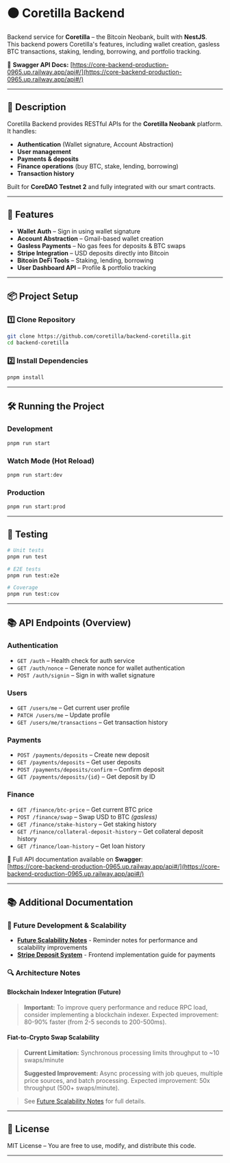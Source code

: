 # 🟠 Coretilla Backend

Backend service for **Coretilla** – the Bitcoin Neobank, built with **NestJS**.  
This backend powers Coretilla's features, including wallet creation, gasless BTC transactions, staking, lending, borrowing, and portfolio tracking.

🔗 **Swagger API Docs:** [https://core-backend-production-0965.up.railway.app/api#/](https://core-backend-production-0965.up.railway.app/api#/)

---

## 📜 Description

Coretilla Backend provides RESTful APIs for the **Coretilla Neobank** platform.  
It handles:

- **Authentication** (Wallet signature, Account Abstraction)
- **User management**
- **Payments & deposits**
- **Finance operations** (buy BTC, stake, lending, borrowing)
- **Transaction history**

Built for **CoreDAO Testnet 2** and fully integrated with our smart contracts.

---

## 🚀 Features

- **Wallet Auth** – Sign in using wallet signature
- **Account Abstraction** – Gmail-based wallet creation
- **Gasless Payments** – No gas fees for deposits & BTC swaps
- **Stripe Integration** – USD deposits directly into Bitcoin
- **Bitcoin DeFi Tools** – Staking, lending, borrowing
- **User Dashboard API** – Profile & portfolio tracking

---

## 📦 Project Setup

### 1️⃣ Clone Repository

```bash
git clone https://github.com/coretilla/backend-coretilla.git
cd backend-coretilla
```

### 2️⃣ Install Dependencies

```bash
pnpm install
```

---

## 🛠 Running the Project

### Development

```bash
pnpm run start
```

### Watch Mode (Hot Reload)

```bash
pnpm run start:dev
```

### Production

```bash
pnpm run start:prod
```

---

## 🧪 Testing

```bash
# Unit tests
pnpm run test

# E2E tests
pnpm run test:e2e

# Coverage
pnpm run test:cov
```

---

## 📚 API Endpoints (Overview)

### **Authentication**

- `GET /auth` – Health check for auth service
- `GET /auth/nonce` – Generate nonce for wallet authentication
- `POST /auth/signin` – Sign in with wallet signature

### **Users**

- `GET /users/me` – Get current user profile
- `PATCH /users/me` – Update profile
- `GET /users/me/transactions` – Get transaction history

### **Payments**

- `POST /payments/deposits` – Create new deposit
- `GET /payments/deposits` – Get user deposits
- `POST /payments/deposits/confirm` – Confirm deposit
- `GET /payments/deposits/{id}` – Get deposit by ID

### **Finance**

- `GET /finance/btc-price` – Get current BTC price
- `POST /finance/swap` – Swap USD to BTC _(gasless)_
- `GET /finance/stake-history` – Get staking history
- `GET /finance/collateral-deposit-history` – Get collateral deposit history
- `GET /finance/loan-history` – Get loan history

📌 Full API documentation available on **Swagger**:  
[https://core-backend-production-0965.up.railway.app/api#/](https://core-backend-production-0965.up.railway.app/api#/)

---

## 📚 Additional Documentation

### 🚀 Future Development & Scalability

- **[Future Scalability Notes](./docs/future-scalability-notes.md)** - Reminder notes for performance and scalability improvements
- **[Stripe Deposit System](./docs/stripe-deposit-system.md)** - Frontend implementation guide for payments

### 🔍 Architecture Notes

#### Blockchain Indexer Integration (Future)

> **Important:** To improve query performance and reduce RPC load, consider implementing a blockchain indexer. Expected improvement: 80-90% faster (from 2-5 seconds to 200-500ms).

#### Fiat-to-Crypto Swap Scalability

> **Current Limitation:** Synchronous processing limits throughput to ~10 swaps/minute
>
> **Suggested Improvement:** Async processing with job queues, multiple price sources, and batch processing. Expected improvement: 50x throughput (500+ swaps/minute).

> See [Future Scalability Notes](./docs/future-scalability-notes.md) for full details.

---

## 📜 License

MIT License – You are free to use, modify, and distribute this code.

---
